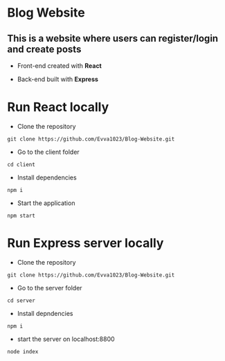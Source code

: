 # Blog Website

## This is a website where users can register/login and create posts

* Front-end created with **React**

* Back-end built with **Express**

# Run React locally

* Clone the repository

```
git clone https://github.com/Evva1023/Blog-Website.git
```

* Go to the client folder

```
cd client
```

* Install dependencies

```
npm i
```

* Start the application

```
npm start
```

# Run Express server locally

* Clone the repository

```
git clone https://github.com/Evva1023/Blog-Website.git
```

* Go to the server folder

```
cd server
```

* Install depndencies

```
npm i
```

* start the server on localhost:8800

```
node index
```

